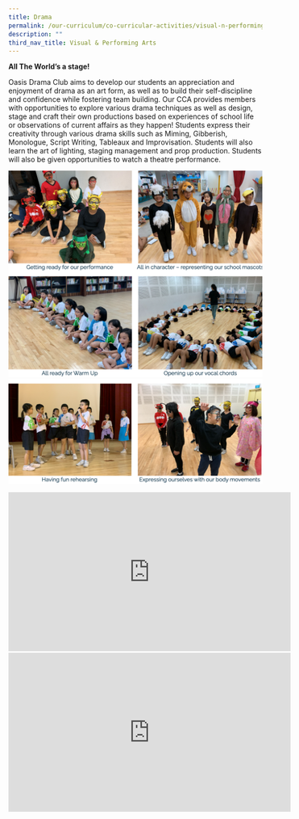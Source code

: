 ```yaml
---
title: Drama
permalink: /our-curriculum/co-curricular-activities/visual-n-performing-arts/drama/
description: ""
third_nav_title: Visual & Performing Arts
---
```

**All The World’s a stage!**

Oasis Drama Club aims to develop our students an appreciation and enjoyment of drama as an art form, as well as to build their self-discipline and confidence while fostering team building. Our CCA provides members with opportunities to explore various drama techniques as well as design, stage and craft their own productions based on experiences of school life or observations of current affairs as they happen! Students express their creativity through various drama skills such as Miming, Gibberish, Monologue, Script Writing, Tableaux and Improvisation. Students will also learn the art of lighting, staging management and prop production. Students will also be given opportunities to watch a theatre performance.

![](/images/drama.png)
![](/images/drama2.png)

<iframe width="560" height="315" src="https://www.youtube.com/embed/0aMmmxxhWak" title="YouTube video player" frameborder="0" allow="accelerometer; autoplay; clipboard-write; encrypted-media; gyroscope; picture-in-picture" allowfullscreen></iframe>

<iframe width="560" height="315" src="https://www.youtube.com/embed/EvJmj9e1a8Q" title="YouTube video player" frameborder="0" allow="accelerometer; autoplay; clipboard-write; encrypted-media; gyroscope; picture-in-picture" allowfullscreen></iframe>